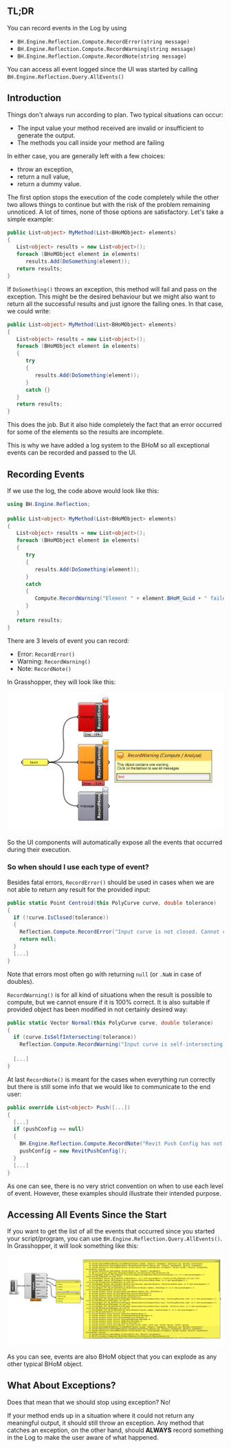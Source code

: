 ## TL;DR

You can record events in the Log by using 
- `BH.Engine.Reflection.Compute.RecordError(string message)`
- `BH.Engine.Reflection.Compute.RecordWarning(string message)`
- `BH.Engine.Reflection.Compute.RecordNote(string message)`

You can access all event logged since the UI was started by calling `BH.Engine.Reflection.Query.AllEvents()`

## Introduction

Things don't always run according to plan. Two typical situations can occur:
- The input value your method received are invalid or insufficient to generate the output. 
- The methods you call inside your method are failing

In either case, you are generally left with a few choices:
- throw an exception,
- return a null value,
- return a dummy value.

The first option stops the execution of the code completely while the other two allows things to continue but with the risk of the problem remaining unnoticed. A lot of times, none of those options are satisfactory. Let's take a simple example:

```c#
public List<object> MyMethod(List<BHoMObject> elements)
{
   List<object> results = new List<object>();
   foreach (BHoMObject element in elements)
      results.Add(DoSomething(element));
   return results;
} 
```

If `DoSomething()` throws an exception, this method will fail and pass on the exception. This might be the desired behaviour but we might also want to return all the successful results and just ignore the failing ones. In that case, we could write:

```c#
public List<object> MyMethod(List<BHoMObject> elements)
{
   List<object> results = new List<object>();
   foreach (BHoMObject element in elements)
   {
      try 
      {
         results.Add(DoSomething(element));
      }
      catch {}
   }
   return results;
} 
```

This does the job. But it also hide completely the fact that an error occurred for some of the elements so the results are incomplete.

This is why we have added a log system to the BHoM so all exceptional events can be recorded and passed to the UI.

## Recording Events

If we use the log, the code above would look like this:

```c#
using BH.Engine.Reflection;

public List<object> MyMethod(List<BHoMObject> elements)
{
   List<object> results = new List<object>();
   foreach (BHoMObject element in elements)
   {
      try 
      {
         results.Add(DoSomething(element));
      }
      catch 
      {
         Compute.RecordWarning("Element " + element.BHoM_Guid + " failed");
      }
   }
   return results;
} 
```

There are 3 levels of event you can record:
- Error: `RecordError()`
- Warning: `RecordWarning()`
- Note: `RecordNote()`

In Grasshopper, they will look like this:

![img](https://raw.githubusercontent.com/BuroHappoldEngineering/documentation-page/main/docs/_images/39418136-2796ab84-4c8b-11e8-9848-04628313bf95.png)

So the UI components will automatically expose all the events that occurred during their execution.

### So when should I use each type of event?

Besides fatal errors, `RecordError()` should be used in cases when we are not able to return any result for the provided input:
```c#
public static Point Centroid(this PolyCurve curve, double tolerance)
{
  if (!curve.IsClosed(tolerance))
  {
    Reflection.Compute.RecordError("Input curve is not closed. Cannot calculate centroid.");
    return null;
  }
  [...]
}
```
Note that errors most often go with returning `null` (or `.NaN` in case of doubles).


`RecordWarning()` is for all kind of situations when the result is possible to compute, but we cannot ensure if it is 100% correct. It is also suitable if provided object has been modified in not certainly desired way:
```c#
public static Vector Normal(this PolyCurve curve, double tolerance)
{
  if (curve.IsSelfIntersecting(tolerance))
    Reflection.Compute.RecordWarning("Input curve is self-intersecting. Resulting normal vector might be flipped.");

  [...]
}
```

At last `RecordNote()` is meant for the cases when everything run correctly but there is still some info that we would like to communicate to the end user:
```c#
public override List<object> Push([...])
{
  [...]
  if (pushConfig == null)
  {
    BH.Engine.Reflection.Compute.RecordNote("Revit Push Config has not been specified. Default Revit Push Config is used.");
    pushConfig = new RevitPushConfig();
  }
  [...]
}
```  
  
As one can see, there is no very strict convention on when to use each level of event. However, these examples should illustrate their intended purpose.

## Accessing All Events Since the Start

If you want to get the list of all the events that occurred since you started your script/program, you can use `BH.Engine.Reflection.Query.AllEvents()`. In Grasshopper, it will look something like this:

![img](https://raw.githubusercontent.com/BuroHappoldEngineering/documentation-page/main/docs/_images/39418803-f4c1a25a-4c8e-11e8-8380-bf77bafc4611.png)

As you can see, events are also BHoM object that you can explode as any other typical BHoM object.


## What About Exceptions?

Does that mean that we should stop using exception? No!

If your method ends up in a situation where it could not return any meaningful output, it should still throw an exception. Any method that catches an exception, on the other hand, should **ALWAYS** record something in the Log to make the user aware of what happened.


